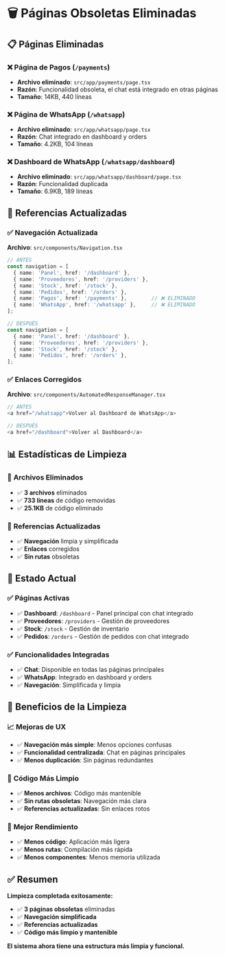 # 🗑️ Páginas Obsoletas Eliminadas

## 📋 Páginas Eliminadas

### ❌ **Página de Pagos** (`/payments`)
- **Archivo eliminado**: `src/app/payments/page.tsx`
- **Razón**: Funcionalidad obsoleta, el chat está integrado en otras páginas
- **Tamaño**: 14KB, 440 líneas

### ❌ **Página de WhatsApp** (`/whatsapp`)
- **Archivo eliminado**: `src/app/whatsapp/page.tsx`
- **Razón**: Chat integrado en dashboard y orders
- **Tamaño**: 4.2KB, 104 líneas

### ❌ **Dashboard de WhatsApp** (`/whatsapp/dashboard`)
- **Archivo eliminado**: `src/app/whatsapp/dashboard/page.tsx`
- **Razón**: Funcionalidad duplicada
- **Tamaño**: 6.9KB, 189 líneas

## 🔧 Referencias Actualizadas

### ✅ **Navegación Actualizada**
**Archivo**: `src/components/Navigation.tsx`
```typescript
// ANTES
const navigation = [
  { name: 'Panel', href: '/dashboard' },
  { name: 'Proveedores', href: '/providers' },
  { name: 'Stock', href: '/stock' },
  { name: 'Pedidos', href: '/orders' },
  { name: 'Pagos', href: '/payments' },        // ❌ ELIMINADO
  { name: 'WhatsApp', href: '/whatsapp' },     // ❌ ELIMINADO
];

// DESPUÉS
const navigation = [
  { name: 'Panel', href: '/dashboard' },
  { name: 'Proveedores', href: '/providers' },
  { name: 'Stock', href: '/stock' },
  { name: 'Pedidos', href: '/orders' },
];
```

### ✅ **Enlaces Corregidos**
**Archivo**: `src/components/AutomatedResponseManager.tsx`
```typescript
// ANTES
<a href="/whatsapp">Volver al Dashboard de WhatsApp</a>

// DESPUÉS
<a href="/dashboard">Volver al Dashboard</a>
```

## 📊 Estadísticas de Limpieza

### 📁 **Archivos Eliminados**
- ✅ **3 archivos** eliminados
- ✅ **733 líneas** de código removidas
- ✅ **25.1KB** de código eliminado

### 🔗 **Referencias Actualizadas**
- ✅ **Navegación** limpia y simplificada
- ✅ **Enlaces** corregidos
- ✅ **Sin rutas** obsoletas

## 🚀 Estado Actual

### ✅ **Páginas Activas**
- ✅ **Dashboard**: `/dashboard` - Panel principal con chat integrado
- ✅ **Proveedores**: `/providers` - Gestión de proveedores
- ✅ **Stock**: `/stock` - Gestión de inventario
- ✅ **Pedidos**: `/orders` - Gestión de pedidos con chat integrado

### ✅ **Funcionalidades Integradas**
- ✅ **Chat**: Disponible en todas las páginas principales
- ✅ **WhatsApp**: Integrado en dashboard y orders
- ✅ **Navegación**: Simplificada y limpia

## 🎯 Beneficios de la Limpieza

### 📈 **Mejoras de UX**
- ✅ **Navegación más simple**: Menos opciones confusas
- ✅ **Funcionalidad centralizada**: Chat en páginas principales
- ✅ **Menos duplicación**: Sin páginas redundantes

### 🧹 **Código Más Limpio**
- ✅ **Menos archivos**: Código más mantenible
- ✅ **Sin rutas obsoletas**: Navegación más clara
- ✅ **Referencias actualizadas**: Sin enlaces rotos

### 🚀 **Mejor Rendimiento**
- ✅ **Menos código**: Aplicación más ligera
- ✅ **Menos rutas**: Compilación más rápida
- ✅ **Menos componentes**: Menos memoria utilizada

## ✅ Resumen

**Limpieza completada exitosamente:**

- ✅ **3 páginas obsoletas** eliminadas
- ✅ **Navegación simplificada**
- ✅ **Referencias actualizadas**
- ✅ **Código más limpio y mantenible**

**El sistema ahora tiene una estructura más limpia y funcional.**